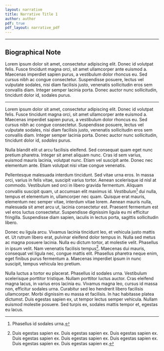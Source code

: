 ```yaml
---
layout: narrative
title: Narrative Title 1
author: author
pdf: true
pdf_layout: narrative_pdf
---
```



---

## Biographical Note

Lorem ipsum dolor sit amet, consectetur adipiscing elit. Donec id volutpat felis. Fusce tincidunt magna orci, sit amet ullamcorper ante euismod a. Maecenas imperdiet sapien purus, a vestibulum dolor rhoncus eu. Sed cursus nibh ac congue consectetur. Suspendisse posuere, lectus vel vulputate sodales, nisi diam facilisis justo, venenatis sollicitudin eros sem convallis diam. Integer semper lacinia porta. Donec auctor nunc sollicitudin, tincidunt dolor id, sodales purus.

---

Lorem ipsum dolor sit amet, consectetur adipiscing elit. Donec id volutpat felis. Fusce tincidunt magna orci, sit amet ullamcorper ante euismod a. Maecenas imperdiet sapien purus, a vestibulum dolor rhoncus eu. Sed cursus nibh ac congue consectetur. Suspendisse posuere, lectus vel vulputate sodales, nisi diam facilisis justo, venenatis sollicitudin eros sem convallis diam. Integer semper lacinia porta. Donec auctor nunc sollicitudin, tincidunt dolor id, _sodales_ purus.

Nulla blandit elit ut arcu facilisis eleifend. Sed consequat quam eget nunc pretium pharetra. Integer sit amet aliquam nunc. Cras id sem varius, euismod mauris lacinia, volutpat nunc. Etiam vel suscipit ante. Donec nec elementum ante. Etiam volutpat nisi vitae congue venenatis.

Pellentesque malesuada interdum tincidunt. Sed vitae urna eros. In massa orci, varius in felis vitae, suscipit varius tortor. Aenean scelerisque id nisl at commodo. Vestibulum sed orci in libero gravida fermentum. Aliquam convallis suscipit quam, ut accumsan elit maximus id. _Vestibulum_[^fn1] dui nulla, tempus et elementum in, ullamcorper nec quam. Quisque erat mauris, elementum nec semper vitae, interdum vitae lorem. Aenean mauris nulla, malesuada sit amet arcu ut, lacinia consectetur est. Praesent fermentum est vel eros luctus consectetur. Suspendisse dignissim ligula eu mi efficitur fringilla. Suspendisse diam sapien, iaculis in lectus porta, sagittis sollicitudin libero.

Donec eu ligula arcu. Vivamus lacinia tincidunt leo, et vehicula justo mattis et. Ut rutrum libero erat, pulvinar eleifend dolor tempus in. Nulla sed metus ac magna posuere lacinia. Nulla eu dictum tortor, at molestie velit. Phasellus in ipsum velit. Nam venenatis facilisis tempus[^fn2]. Maecenas dui mauris, consequat vel ligula nec, congue mattis elit. Phasellus pharetra neque enim, eget finibus purus fermentum a. Maecenas imperdiet ipsum in nunc suscipit, tempus vehicula leo pretium.

Nulla luctus a tortor eu placerat. Phasellus id sodales urna. Vestibulum scelerisque porttitor tristique. Nullam porttitor luctus auctor. Cras eleifend magna lacus, in varius eros lacinia eu. Vivamus magna leo, cursus id massa non, efficitur sodales urna. Curabitur sed leo hendrerit libero facilisis ullamcorper. Morbi dignissim eu massa et facilisis. In hac habitasse platea dictumst. Duis egestas sapien ex, ut tempor lectus semper vehicula. Nullam euismod molestie posuere. Sed turpis ex, sodales mattis tempor et, egestas eu lacus.

[^fn1]: Phasellus id sodales urna.
[^fn2]: Duis egestas sapien ex. Duis egestas sapien ex. Duis egestas sapien ex. Duis egestas sapien ex. Duis egestas sapien ex. Duis egestas sapien ex. Duis egestas sapien ex. Duis egestas sapien ex.